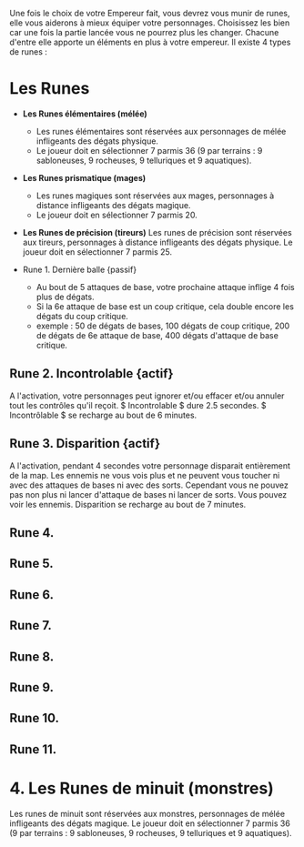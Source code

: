Une fois le choix de votre Empereur fait, vous devrez vous munir de runes, elle vous aiderons à mieux équiper votre personnages.
Choisissez les bien car une fois la partie lancée vous ne pourrez plus les changer.
Chacune d'entre elle apporte un éléments en plus à votre empereur.
Il existe 4 types de runes :

# Les Runes

- **Les Runes élémentaires (mélée)**
    - Les runes élémentaires sont réservées aux personnages de mélée infligeants des dégats physique.
    - Le joueur doit en sélectionner 7 parmis 36 (9 par terrains : 9 sabloneuses, 9 rocheuses, 9 telluriques et 9 aquatiques).

- **Les Runes prismatique (mages)**
    - Les runes magiques sont réservées aux mages, personnages à distance infligeants des dégats magique.
    - Le joueur doit en sélectionner 7 parmis 20.

- **Les Runes de précision (tireurs)**
Les runes de précision sont réservées aux tireurs, personnages à distance infligeants des dégats physique.
Le joueur doit en sélectionner 7 parmis 25.

- Rune 1. Dernière balle {passif}

    - Au bout de 5 attaques de base, votre prochaine attaque inflige 4 fois plus de dégats.
    - Si la 6e attaque de base est un coup critique, cela double encore les dégats du coup critique.
    - exemple : 50 de dégats de bases, 100 dégats de coup critique, 200 de dégats de 6e attaque de base, 400 dégats d'attaque de base critique.

## Rune 2. Incontrolable {actif}
A l'activation, votre personnages peut ignorer et/ou effacer et/ou annuler tout les contrôles qu'il reçoit.
$ Incontrolable $ dure 2.5 secondes.
$ Incontrôlable $ se recharge au bout de 6 minutes.

## Rune 3. Disparition {actif}
A l'activation, pendant 4 secondes votre personnage disparait entièrement de la map.
Les ennemis ne vous vois plus et ne peuvent vous toucher ni avec des attaques de bases ni avec des sorts.
Cependant vous ne pouvez pas non plus ni lancer d'attaque de bases ni lancer de sorts.
Vous pouvez voir les ennemis.
Disparition se recharge au bout de 7 minutes.

## Rune 4.
## Rune 5.
## Rune 6.
## Rune 7.
## Rune 8.
## Rune 9.
## Rune 10.
## Rune 11.


# 4. Les Runes de minuit (monstres)
Les runes de minuit sont réservées aux monstres, personnages de mélée infligeants des dégats magique.
Le joueur doit en sélectionner 7 parmis 36 (9 par terrains : 9 sabloneuses, 9 rocheuses, 9 telluriques et 9 aquatiques).